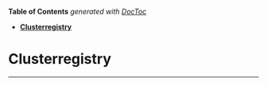<!-- START doctoc generated TOC please keep comment here to allow auto update -->
<!-- DON'T EDIT THIS SECTION, INSTEAD RE-RUN doctoc TO UPDATE -->
**Table of Contents**  *generated with [DocToc](https://github.com/thlorenz/doctoc)*

- [<strong>Clusterregistry</strong>](#strongclusterregistrystrong)

<!-- END doctoc generated TOC please keep comment here to allow auto update -->


# <strong>Clusterregistry</strong>

------------

